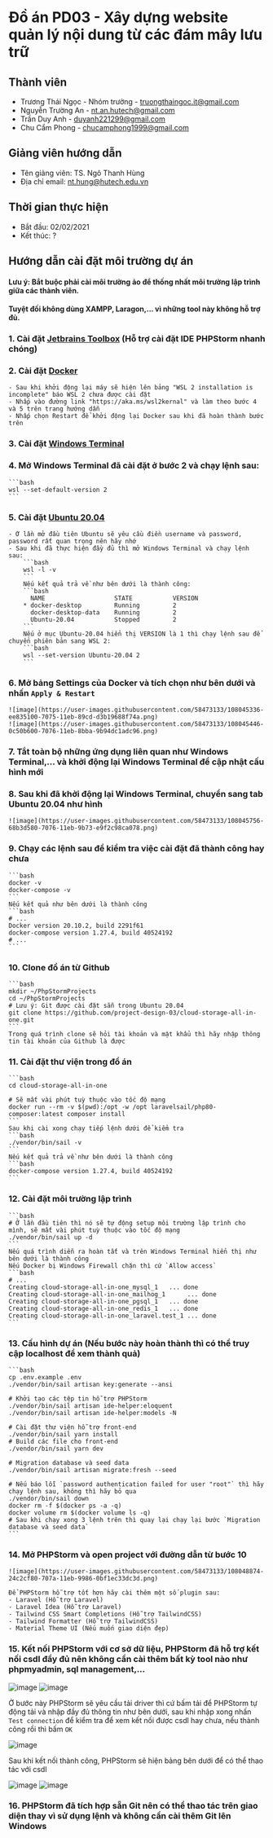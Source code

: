 # Đồ án PD03 - Xây dựng website quản lý nội dung từ các đám mây lưu trữ

## Thành viên

- Trương Thái Ngọc - Nhóm trưởng - <truongthaingoc.it@gmail.com>
- Nguyễn Trường An - <nt.an.hutech@gmail.com>
- Trần Duy Anh - <duyanh221299@gmail.com>
- Chu Cẩm Phong - <chucamphong1999@gmail.com>

## Giảng viên hướng dẫn

- Tên giảng viên: TS. Ngô Thanh Hùng
- Địa chỉ email: nt.hung@hutech.edu.vn

## Thời gian thực hiện

- Bắt đầu: 02/02/2021
- Kết thúc: ?

## Hướng dẫn cài đặt môi trường dự án

#### Lưu ý: Bắt buộc phải cài môi trường ảo để thống nhất môi trường lập trình giữa các thành viên.

#### Tuyệt đối không dùng XAMPP, Laragon,... vì những tool này không hỗ trợ đủ.

### 1. Cài đặt [Jetbrains Toolbox](https://www.jetbrains.com/toolbox-app/) (Hỗ trợ cài đặt IDE PHPStorm nhanh chóng)

### 2. Cài đặt [Docker](https://www.docker.com/)

	- Sau khi khởi động lại máy sẽ hiện lên bảng "WSL 2 installation is incomplete" báo WSL 2 chưa được cài đặt
	- Nhấp vào đường link "https://aka.ms/wsl2kernal" và làm theo bước 4 và 5 trên trang hướng dẫn
	- Nhấp chọn Restart để khởi động lại Docker sau khi đã hoàn thành bước trên

### 3. Cài đặt [Windows Terminal](https://www.microsoft.com/en-us/p/windows-terminal/9n0dx20hk701?activetab=pivot:overviewtab)

### 4. Mở Windows Terminal đã cài đặt ở bước 2 và chạy lệnh sau:

    ```bash
    wsl --set-default-version 2
    ```

### 5. Cài đặt [Ubuntu 20.04](https://www.microsoft.com/en-us/p/ubuntu-2004-lts/9n6svws3rx71?activetab=pivot:overviewtab)

	- Ở lần mở đầu tiên Ubuntu sẽ yêu cầu điền username và password, password rất quan trọng nên hãy nhớ
    - Sau khi đã thực hiện đầy đủ thì mở Windows Terminal và chạy lệnh sau:
        ```bash
        wsl -l -v
        ```
        Nếu kết quả trả về như bên dưới là thành công:
        ```bash
          NAME                   STATE           VERSION
        * docker-desktop         Running         2
          docker-desktop-data    Running         2
          Ubuntu-20.04           Stopped         2
        ```
        Nếu ở mục Ubuntu-20.04 hiển thị VERSION là 1 thì chạy lệnh sau để chuyển phiên bản sang WSL 2:
        ```bash
        wsl --set-version Ubuntu-20.04 2
        ```

### 6. Mở bảng Settings của Docker và tích chọn như bên dưới và nhấn `Apply & Restart`

    ![image](https://user-images.githubusercontent.com/58473133/108045336-ee835100-7075-11eb-89cd-d3b19688f74a.png)
    ![image](https://user-images.githubusercontent.com/58473133/108045446-0c50b600-7076-11eb-8bba-9b94dc1adc96.png)

### 7. Tắt toàn bộ những ứng dụng liên quan như Windows Terminal,... và khởi động lại Windows Terminal để cập nhật cấu hình mới

### 8. Sau khi đã khởi động lại Windows Terminal, chuyển sang tab Ubuntu 20.04 như hình

    ![image](https://user-images.githubusercontent.com/58473133/108045756-68b3d580-7076-11eb-9b73-e9f2c98ca078.png)

### 9. Chạy các lệnh sau để kiểm tra việc cài đặt đã thành công hay chưa

    ```bash
    docker -v
    docker-compose -v
    ```
    Nếu kết quả như bên dưới là thành công
    ```bash
    # ...
    Docker version 20.10.2, build 2291f61
    docker-compose version 1.27.4, build 40524192
    # ...
    ```

### 10. Clone đồ án từ Github

    ```bash
    mkdir ~/PhpStormProjects
    cd ~/PhpStormProjects
    # Lưu ý: Git được cài đặt sẵn trong Ubuntu 20.04
    git clone https://github.com/project-design-03/cloud-storage-all-in-one.git
    ```
    Trong quá trình clone sẽ hỏi tài khoản và mật khẩu thì hãy nhập thông tin tài khoản của Github là được

### 11. Cài đặt thư viện trong đồ án

    ```bash
    cd cloud-storage-all-in-one
    
    # Sẽ mất vài phút tuỳ thuộc vào tốc độ mạng
    docker run --rm -v $(pwd):/opt -w /opt laravelsail/php80-composer:latest composer install
    ```
    Sau khi cài xong chạy tiếp lệnh dưới để kiểm tra
    ```bash
    ./vendor/bin/sail -v
    ```
    Nếu kết quả trả về như bên dưới là thành công
    ```bash
    docker-compose version 1.27.4, build 40524192
    ```

### 12. Cài đặt môi trường lập trình

    ```bash
    # Ở lần đầu tiên thì nó sẽ tự động setup môi trường lập trình cho mình, sẽ mất vài phút tuỳ thuộc vào tốc độ mạng
    ./vendor/bin/sail up -d
    ```
    Nếu quá trình diễn ra hoàn tất và trên Windows Terminal hiển thị như bên dưới là thành công
    Nếu Docker bị Windows Firewall chặn thì cứ `Allow access`
    ```bash
    # ...
    Creating cloud-storage-all-in-one_mysql_1   ... done
    Creating cloud-storage-all-in-one_mailhog_1      ... done
    Creating cloud-storage-all-in-one_pgsql_1   ... done
    Creating cloud-storage-all-in-one_redis_1   ... done
    Creating cloud-storage-all-in-one_laravel.test_1 ... done
    ```

### 13. Cấu hình dự án (Nếu bước này hoàn thành thì có thể truy cập localhost để xem thành quả)

    ```bash
    cp .env.example .env
    ./vendor/bin/sail artisan key:generate --ansi
    
    # Khởi tạo các tệp tin hỗ trợ PHPStorm
    ./vendor/bin/sail artisan ide-helper:eloquent
    ./vendor/bin/sail artisan ide-helper:models -N
    
    # Cài đặt thư viện hỗ trợ front-end
    ./vendor/bin/sail yarn install
    # Build các file cho front-end
    ./vendor/bin/sail yarn dev
    
    # Migration database và seed data
    ./vendor/bin/sail artisan migrate:fresh --seed
    
    # Nếu báo lỗi `password authentication failed for user "root"` thì hãy chạy lệnh sau, không thì hãy bỏ qua
    ./vendor/bin/sail down
    docker rm -f $(docker ps -a -q)
    docker volume rm $(docker volume ls -q)
    # Sau khi chạy xong 3 lệnh trên thì quay lại chạy lại bước `Migration database và seed data`
    ```

### 14. Mở PHPStorm và open project với đường dẫn từ bước 10

    ![image](https://user-images.githubusercontent.com/58473133/108048874-24c2cf80-707a-11eb-9986-0bf1ec33dc3d.png)
    
    Để PHPStorm hỗ trợ tốt hơn hãy cài thêm một số plugin sau:
    - Laravel (Hỗ trợ Laravel)
    - Laravel Idea (Hỗ trợ Laravel)
    - Tailwind CSS Smart Completions (Hỗ trợ TailwindCSS)
    - Tailwind Formatter (Hỗ trợ TailwindCSS)
    - Material Theme UI (Nếu muốn giao diện đẹp)

### 15. Kết nối PHPStorm với cơ sở dữ liệu, PHPStorm đã hỗ trợ kết nối csdl đầy đủ nên không cần cài thêm bất kỳ tool nào như phpmyadmin, sql management,...

![image](https://user-images.githubusercontent.com/58473133/108054206-f268a080-7080-11eb-872a-7de54c2c89f2.png)
![image](https://user-images.githubusercontent.com/58473133/108054321-15935000-7081-11eb-897d-dcc59ed708fb.png)

Ở bước này PHPStorm sẽ yêu cầu tải driver thì cứ bấm tải để PHPStorm tự động tải và nhập đầy đủ thông tin như bên dưới,
sau khi nhập xong nhấn `Test connection` để kiểm tra để xem kết nối được csdl hay chưa, nếu thành công rồi thì bấm `OK`

![image](https://user-images.githubusercontent.com/58473133/108054438-3b205980-7081-11eb-9c4b-598060a72ef6.png)

Sau khi kết nối thành công, PHPStorm sẽ hiện bảng bên dưới để có thể thao tác với csdl

![image](https://user-images.githubusercontent.com/58473133/108054671-889cc680-7081-11eb-922d-1c01eb424d82.png)
![image](https://user-images.githubusercontent.com/58473133/108054830-be41af80-7081-11eb-9124-25778c6f7677.png)

### 16. PHPStorm đã tích hợp sẵn Git nên có thể thao tác trên giao diện thay vì sử dụng lệnh và không cần cài thêm Git lên Windows

